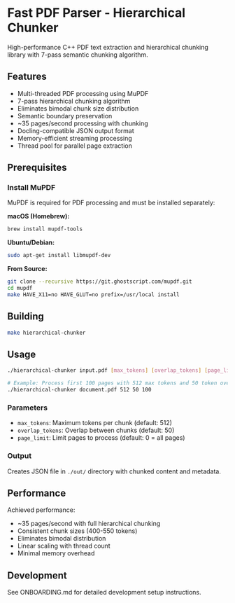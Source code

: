 # Fast PDF Parser - Hierarchical Chunker

High-performance C++ PDF text extraction and hierarchical chunking library with 7-pass semantic chunking algorithm.

## Features

- Multi-threaded PDF processing using MuPDF
- 7-pass hierarchical chunking algorithm
- Eliminates bimodal chunk size distribution
- Semantic boundary preservation
- ~35 pages/second processing with chunking
- Docling-compatible JSON output format
- Memory-efficient streaming processing
- Thread pool for parallel page extraction

## Prerequisites

### Install MuPDF

MuPDF is required for PDF processing and must be installed separately:

**macOS (Homebrew):**
```bash
brew install mupdf-tools
```

**Ubuntu/Debian:**
```bash
sudo apt-get install libmupdf-dev
```

**From Source:**
```bash
git clone --recursive https://git.ghostscript.com/mupdf.git
cd mupdf
make HAVE_X11=no HAVE_GLUT=no prefix=/usr/local install
```

## Building

```bash
make hierarchical-chunker
```

## Usage

```bash
./hierarchical-chunker input.pdf [max_tokens] [overlap_tokens] [page_limit]

# Example: Process first 100 pages with 512 max tokens and 50 token overlap
./hierarchical-chunker document.pdf 512 50 100
```

### Parameters
- `max_tokens`: Maximum tokens per chunk (default: 512)
- `overlap_tokens`: Overlap between chunks (default: 50) 
- `page_limit`: Limit pages to process (default: 0 = all pages)

### Output
Creates JSON file in `./out/` directory with chunked content and metadata.

## Performance

Achieved performance:
- ~35 pages/second with full hierarchical chunking
- Consistent chunk sizes (400-550 tokens)
- Eliminates bimodal distribution
- Linear scaling with thread count
- Minimal memory overhead

## Development

See ONBOARDING.md for detailed development setup instructions.
